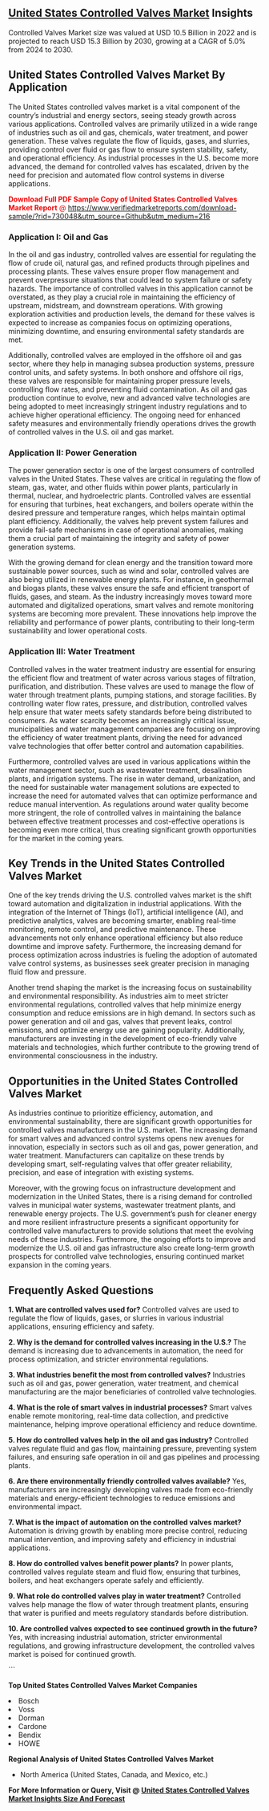 <h2><a href="https://www.verifiedmarketreports.com/download-sample/?rid=730048&amp;utm_source=Github&amp;utm_medium=216" target="_blank">United States Controlled Valves Market</a> Insights</h2><p>Controlled Valves Market size was valued at USD 10.5 Billion in 2022 and is projected to reach USD 15.3 Billion by 2030, growing at a CAGR of 5.0% from 2024 to 2030.</p><p><h2>United States Controlled Valves Market By Application</h2><p>The United States controlled valves market is a vital component of the country’s industrial and energy sectors, seeing steady growth across various applications. Controlled valves are primarily utilized in a wide range of industries such as oil and gas, chemicals, water treatment, and power generation. These valves regulate the flow of liquids, gases, and slurries, providing control over fluid or gas flow to ensure system stability, safety, and operational efficiency. As industrial processes in the U.S. become more advanced, the demand for controlled valves has escalated, driven by the need for precision and automated flow control systems in diverse applications.</p><p><p><span class=""><span style="color: #ff0000;"><strong>Download Full PDF Sample Copy of United States Controlled Valves Market Report</strong> @ </span><a href="https://www.verifiedmarketreports.com/download-sample/?rid=730048&amp;utm_source=Github&amp;utm_medium=216" target="_blank">https://www.verifiedmarketreports.com/download-sample/?rid=730048&amp;utm_source=Github&amp;utm_medium=216</a></span></p></p><h3>Application I: Oil and Gas</h3><p>In the oil and gas industry, controlled valves are essential for regulating the flow of crude oil, natural gas, and refined products through pipelines and processing plants. These valves ensure proper flow management and prevent overpressure situations that could lead to system failure or safety hazards. The importance of controlled valves in this application cannot be overstated, as they play a crucial role in maintaining the efficiency of upstream, midstream, and downstream operations. With growing exploration activities and production levels, the demand for these valves is expected to increase as companies focus on optimizing operations, minimizing downtime, and ensuring environmental safety standards are met.</p><p>Additionally, controlled valves are employed in the offshore oil and gas sector, where they help in managing subsea production systems, pressure control units, and safety systems. In both onshore and offshore oil rigs, these valves are responsible for maintaining proper pressure levels, controlling flow rates, and preventing fluid contamination. As oil and gas production continue to evolve, new and advanced valve technologies are being adopted to meet increasingly stringent industry regulations and to achieve higher operational efficiency. The ongoing need for enhanced safety measures and environmentally friendly operations drives the growth of controlled valves in the U.S. oil and gas market.</p><h3>Application II: Power Generation</h3><p>The power generation sector is one of the largest consumers of controlled valves in the United States. These valves are critical in regulating the flow of steam, gas, water, and other fluids within power plants, particularly in thermal, nuclear, and hydroelectric plants. Controlled valves are essential for ensuring that turbines, heat exchangers, and boilers operate within the desired pressure and temperature ranges, which helps maintain optimal plant efficiency. Additionally, the valves help prevent system failures and provide fail-safe mechanisms in case of operational anomalies, making them a crucial part of maintaining the integrity and safety of power generation systems.</p><p>With the growing demand for clean energy and the transition toward more sustainable power sources, such as wind and solar, controlled valves are also being utilized in renewable energy plants. For instance, in geothermal and biogas plants, these valves ensure the safe and efficient transport of fluids, gases, and steam. As the industry increasingly moves toward more automated and digitalized operations, smart valves and remote monitoring systems are becoming more prevalent. These innovations help improve the reliability and performance of power plants, contributing to their long-term sustainability and lower operational costs.</p><h3>Application III: Water Treatment</h3><p>Controlled valves in the water treatment industry are essential for ensuring the efficient flow and treatment of water across various stages of filtration, purification, and distribution. These valves are used to manage the flow of water through treatment plants, pumping stations, and storage facilities. By controlling water flow rates, pressure, and distribution, controlled valves help ensure that water meets safety standards before being distributed to consumers. As water scarcity becomes an increasingly critical issue, municipalities and water management companies are focusing on improving the efficiency of water treatment plants, driving the need for advanced valve technologies that offer better control and automation capabilities.</p><p>Furthermore, controlled valves are used in various applications within the water management sector, such as wastewater treatment, desalination plants, and irrigation systems. The rise in water demand, urbanization, and the need for sustainable water management solutions are expected to increase the need for automated valves that can optimize performance and reduce manual intervention. As regulations around water quality become more stringent, the role of controlled valves in maintaining the balance between effective treatment processes and cost-effective operations is becoming even more critical, thus creating significant growth opportunities for the market in the coming years.</p><h2>Key Trends in the United States Controlled Valves Market</h2><p>One of the key trends driving the U.S. controlled valves market is the shift toward automation and digitalization in industrial applications. With the integration of the Internet of Things (IoT), artificial intelligence (AI), and predictive analytics, valves are becoming smarter, enabling real-time monitoring, remote control, and predictive maintenance. These advancements not only enhance operational efficiency but also reduce downtime and improve safety. Furthermore, the increasing demand for process optimization across industries is fueling the adoption of automated valve control systems, as businesses seek greater precision in managing fluid flow and pressure.</p><p>Another trend shaping the market is the increasing focus on sustainability and environmental responsibility. As industries aim to meet stricter environmental regulations, controlled valves that help minimize energy consumption and reduce emissions are in high demand. In sectors such as power generation and oil and gas, valves that prevent leaks, control emissions, and optimize energy use are gaining popularity. Additionally, manufacturers are investing in the development of eco-friendly valve materials and technologies, which further contribute to the growing trend of environmental consciousness in the industry.</p><h2>Opportunities in the United States Controlled Valves Market</h2><p>As industries continue to prioritize efficiency, automation, and environmental sustainability, there are significant growth opportunities for controlled valves manufacturers in the U.S. market. The increasing demand for smart valves and advanced control systems opens new avenues for innovation, especially in sectors such as oil and gas, power generation, and water treatment. Manufacturers can capitalize on these trends by developing smart, self-regulating valves that offer greater reliability, precision, and ease of integration with existing systems.</p><p>Moreover, with the growing focus on infrastructure development and modernization in the United States, there is a rising demand for controlled valves in municipal water systems, wastewater treatment plants, and renewable energy projects. The U.S. government’s push for cleaner energy and more resilient infrastructure presents a significant opportunity for controlled valve manufacturers to provide solutions that meet the evolving needs of these industries. Furthermore, the ongoing efforts to improve and modernize the U.S. oil and gas infrastructure also create long-term growth prospects for controlled valve technologies, ensuring continued market expansion in the coming years.</p><h2>Frequently Asked Questions</h2><p><strong>1. What are controlled valves used for?</strong> Controlled valves are used to regulate the flow of liquids, gases, or slurries in various industrial applications, ensuring efficiency and safety.</p><p><strong>2. Why is the demand for controlled valves increasing in the U.S.?</strong> The demand is increasing due to advancements in automation, the need for process optimization, and stricter environmental regulations.</p><p><strong>3. What industries benefit the most from controlled valves?</strong> Industries such as oil and gas, power generation, water treatment, and chemical manufacturing are the major beneficiaries of controlled valve technologies.</p><p><strong>4. What is the role of smart valves in industrial processes?</strong> Smart valves enable remote monitoring, real-time data collection, and predictive maintenance, helping improve operational efficiency and reduce downtime.</p><p><strong>5. How do controlled valves help in the oil and gas industry?</strong> Controlled valves regulate fluid and gas flow, maintaining pressure, preventing system failures, and ensuring safe operation in oil and gas pipelines and processing plants.</p><p><strong>6. Are there environmentally friendly controlled valves available?</strong> Yes, manufacturers are increasingly developing valves made from eco-friendly materials and energy-efficient technologies to reduce emissions and environmental impact.</p><p><strong>7. What is the impact of automation on the controlled valves market?</strong> Automation is driving growth by enabling more precise control, reducing manual intervention, and improving safety and efficiency in industrial applications.</p><p><strong>8. How do controlled valves benefit power plants?</strong> In power plants, controlled valves regulate steam and fluid flow, ensuring that turbines, boilers, and heat exchangers operate safely and efficiently.</p><p><strong>9. What role do controlled valves play in water treatment?</strong> Controlled valves help manage the flow of water through treatment plants, ensuring that water is purified and meets regulatory standards before distribution.</p><p><strong>10. Are controlled valves expected to see continued growth in the future?</strong> Yes, with increasing industrial automation, stricter environmental regulations, and growing infrastructure development, the controlled valves market is poised for continued growth.</p>```</p><p><strong>Top United States Controlled Valves Market Companies</strong></p><div data-test-id=""><p><li>Bosch</li><li> Voss</li><li> Dorman</li><li> Cardone</li><li> Bendix</li><li> HOWE</li></p><div><strong>Regional Analysis of&nbsp;United States Controlled Valves Market</strong></div><ul><li dir="ltr"><p dir="ltr">North America&nbsp;(United States, Canada, and Mexico, etc.)</p></li></ul><p><strong>For More Information or Query, Visit @&nbsp;</strong><strong><a href="https://www.verifiedmarketreports.com/product/controlled-valves-market/?utm_source=Github&amp;utm_medium=216" target="_blank">United States Controlled Valves Market Insights Size And Forecast</a></strong></p></div>
